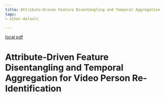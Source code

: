```yaml
---
title: Attribute-Driven Feature Disentangling and Temporal Aggregation for Video Person Re-Identification
tags:
- other-default

---
```


[local pdf](../../../pdfs/Attribute-Driven%20Feature%20Disentangling%20and%20Temporal%20Aggregation%20for%20Video%20Person%20Re-Identification.pdf)

# Attribute-Driven Feature Disentangling and Temporal Aggregation for Video Person Re-Identification
